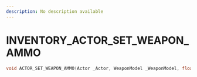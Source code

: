 ```yaml
---
description: No description available 
---
```


# INVENTORY\_ACTOR_SET_WEAPON_AMMO

```cpp
void ACTOR_SET_WEAPON_AMMO(Actor _Actor, WeaponModel _WeaponModel, float _AmmoCount);
```